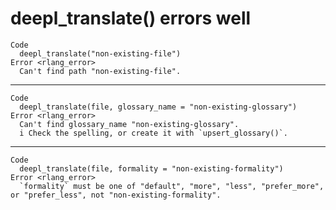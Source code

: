 # deepl_translate() errors well

    Code
      deepl_translate("non-existing-file")
    Error <rlang_error>
      Can't find path "non-existing-file".

---

    Code
      deepl_translate(file, glossary_name = "non-existing-glossary")
    Error <rlang_error>
      Can't find glossary_name "non-existing-glossary".
      i Check the spelling, or create it with `upsert_glossary()`.

---

    Code
      deepl_translate(file, formality = "non-existing-formality")
    Error <rlang_error>
      `formality` must be one of "default", "more", "less", "prefer_more", or "prefer_less", not "non-existing-formality".

